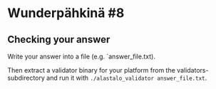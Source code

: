 # Wunderpähkinä #8 


## Checking your answer

Write your answer into a file (e.g. `answer_file.txt).

Then extract a validator binary for your platform from the validators-subdirectory and run it
with `./alastalo_validator answer_file.txt`.
